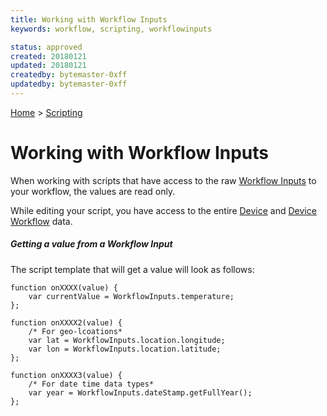 ```yaml
---
title: Working with Workflow Inputs
keywords: workflow, scripting, workflowinputs

status: approved
created: 20180121
updated: 20180121
createdby: bytemaster-0xff
updatedby: bytemaster-0xff
---
```

[Home](../Index.md) > [Scripting](Index.md)

# Working with Workflow Inputs

When working with scripts that have access to the raw [Workflow Inputs](../Workflows/Input.md) to your workflow, the values are read only.

While editing your script, you have access to the entire [Device](DeviceScriptingModel.md) and [Device Workflow](DeviceWorkflowScriptingModel.md) data.

##### Getting a value from a Workflow Input
The script template that will get a value will look as follows:

```
function onXXXX(value) {
    var currentValue = WorkflowInputs.temperature;
};

function onXXXX2(value) {
    /* For geo-lcoations*
    var lat = WorkflowInputs.location.longitude;
    var lon = WorkflowInputs.location.latitude;
};

function onXXXX3(value) {
    /* For date time data types*
    var year = WorkflowInputs.dateStamp.getFullYear();
}; 
```

